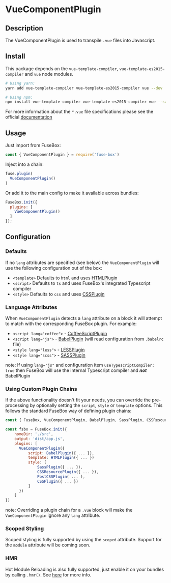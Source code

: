 # VueComponentPlugin

## Description
The VueComponentPlugin is used to transpile `.vue` files into Javascript.

## Install
This package depends on the `vue-template-compiler`, `vue-template-es2015-compiler` and `vue` node modules.

```bash
# Using yarn:
yarn add vue-template-compiler vue-template-es2015-compiler vue --dev

# Using npm:
npm install vue-template-compiler vue-template-es2015-compiler vue --save-dev
```

For more information about the `*.vue` file specifications please see the official [documentation](https://vue-loader.vuejs.org/en/start/spec.html)

## Usage
Just import from FuseBox:
```js
const { VueComponentPlugin } = require('fuse-box')
```

Inject into a chain:
```js
fuse.plugin(
  VueComponentPlugin()
)
```

Or add it to the main config to make it available across bundles:
```js
FuseBox.init({
  plugins: [
    VueComponentPlugin()
  ]
});
```

## Configuration
### Defaults
If no `lang` attributes are specified (see below) the `VueComponentPlugin` will use the following configuration out of the box:

- `<template>` Defaults to `html` and uses [HTMLPlugin](/plugins/html-plugin)
- `<script>` Defaults to `ts` and uses FuseBox's integrated Typescript compiler
- `<style>` Defaults to `css` and uses [CSSPlugin](/plugins/css-plugin)

### Language Attributes
When `VueComponentPlugin` detects a `lang` attribute on a block it will attempt to match with the corresponding FuseBox plugin. For example:

- `<script lang="coffee">` - [CoffeeScriptPlugin](/plugins/coffeescript-plugin)
- `<script lang="js">` - [BabelPlugin](/plugins/babelplugin) (will read configuration from `.babelrc` file)
- `<style lang="less">` - [LESSPlugin](/plugins/less-plugin)
- `<style lang="scss">` - [SASSPlugin](/plugins/sass-plugin)

note: If using `lang="js"` and configuration item `useTypescriptCompiler: true` then FuseBox will use the internal Typescript compiler and ***not*** BabelPlugin


### Using Custom Plugin Chains
If the above functionality doesn't fit your needs, you can override the pre-processing by optionally setting the `script`, `style` or `template` options. This follows the standard FuseBox way of defining plugin chains:

```js
const { FuseBox, VueComponentPlugin, BabelPlugin, SassPlugin, CSSResourcePlugin, PostCSSPlugin, CSSPlugin } = require('fuse-box')

const fsbx = FuseBox.init({
    homeDir: './src',
    output: 'dist/app.js',
    plugins: [
      VueComponentPlugin({
          script: BabelPlugin({ ... }),
          template: HTMLPlugin({ ... })
          style: [
              SassPlugin({ ... }),
              CSSResourcePlugin({ ... }),
              PostCSSPlugin( ... ),
              CSSPlugin({ ... })
          ]
      })
    ]
})
```

note: Overriding a plugin chain for a `.vue` block will make the `VueComponentPlugin` ignore any `lang` attribute.

### Scoped Styling
Scoped styling is fully supported by using the `scoped` attribute. Support for the `module` attribute will be coming soon.

### HMR
Hot Module Reloading is also fully supported, just enable it on your bundles by calling `.hmr()`. See [here](/page/development#hot-module-reload) for more info.
